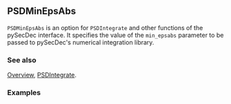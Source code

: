 ## PSDMinEpsAbs

`PSDMinEpsAbs` is an option for `PSDIntegrate` and other functions of the pySecDec interface. It specifies the value of the `min_epsabs` parameter to be passed to pySecDec's numerical integration library.

### See also

[Overview](Extra/FeynHelpers.md), [PSDIntegrate](PSDIntegrate.md).

### Examples